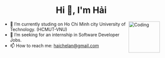 <h1 align="center">Hi 👋, I'm Hải</h1>
<img align="right" alt="Coding" width="100" src="https://media1.giphy.com/media/v1.Y2lkPTc5MGI3NjExdnlwMDJob285Yms2N29jZ2QydHM5bmVqcWlpbnJ4a3V3MW0wMXVpMiZlcD12MV9pbnRlcm5hbF9naWZfYnlfaWQmY3Q9Zw/gx54W1mSpeYMg/giphy.webp">

- 🔭 I’m currently studing on Ho Chi Minh city University of Technology. (HCMUT-VNU)
- 🌱 I’m seeking for an internship in Software Developer Jobs.
- 📫 How to reach me: haichelan@gmail.com
<!--
**Hai-Che/Hai-Che** is a ✨ _special_ ✨ repository because its `README.md` (this file) appears on your GitHub profile.

Here are some ideas to get you started:

- 🔭 I’m currently working on ...
- 🌱 I’m currently learning ...
- 👯 I’m looking to collaborate on ...
- 🤔 I’m looking for help with ...
- 💬 Ask me about ...
- 📫 How to reach me: ...
- 😄 Pronouns: ...
- ⚡ Fun fact: ...
-->
